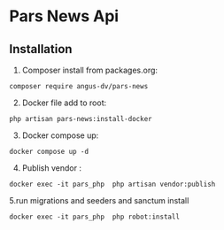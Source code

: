 # Pars News Api

## Installation
1. Composer install from packages.org:
```
composer require angus-dv/pars-news
```
2. Docker file add to root:
```angular2html
php artisan pars-news:install-docker
```
3. Docker compose up:
```angular2html
docker compose up -d
```
4. Publish vendor : 
```
docker exec -it pars_php  php artisan vendor:publish
```
5.run migrations and seeders and sanctum install
```angular2html
docker exec -it pars_php  php robot:install
```

